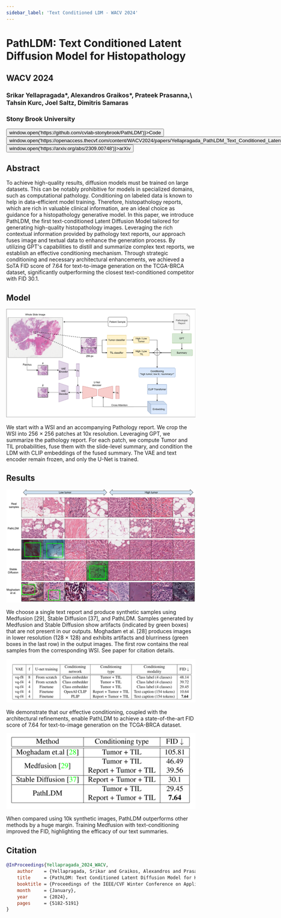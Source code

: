 ```yaml
---
sidebar_label: 'Text Conditioned LDM - WACV 2024'
---
```


# PathLDM: Text Conditioned Latent Diffusion Model for Histopathology

<div class="container mt-5">
    <div class="card bg-light"> 
        <div class="card-body justify-content-center">
            <h2 class="card-title text-center">WACV 2024</h2>
            <h3 class="card-text text-center">Srikar Yellapragada*, Alexandros Graikos*, Prateek Prasanna,\
            Tahsin Kurc, Joel Saltz, Dimitris Samaras</h3>
            <h3 class="card-text text-center">Stony Brook University</h3>
            <div class="d-flex justify-content-center">
                <button class="paper_button" onClick={() => window.open('https://github.com/cvlab-stonybrook/PathLDM')}>Code</button> 
                <button class="paper_button" onClick={() => window.open('https://openaccess.thecvf.com/content/WACV2024/papers/Yellapragada_PathLDM_Text_Conditioned_Latent_Diffusion_Model_for_Histopathology_WACV_2024_paper.pdf')}>Paper</button>
                <button class="paper_button" onClick={() => window.open('https://arxiv.org/abs/2309.00748')}>arXiv</button> 
            </div>
        </div>
    </div>
</div>

## Abstract
To achieve high-quality results, diffusion models must be trained on large datasets. This can be notably prohibitive for models in specialized domains, such as computational pathology. Conditioning on labeled data is known to help in data-efficient model training. Therefore, histopathology reports, which are rich in valuable clinical information, are an ideal choice as guidance for a histopathology generative model. In this paper, we introduce PathLDM, the first text-conditioned Latent Diffusion Model tailored for generating high-quality histopathology images. Leveraging the rich contextual information provided by pathology text reports, our approach fuses image and textual data to enhance the generation process. By utilizing GPT's capabilities to distill and summarize complex text reports, we establish an effective conditioning mechanism. Through strategic conditioning and necessary architectural enhancements, we achieved a SoTA FID score of 7.64 for text-to-image generation on the TCGA-BRCA dataset, significantly outperforming the closest text-conditioned competitor with FID 30.1. 

## Model

![PathLDM_figure](/img/wacv24/pathldm_figure.png)

We start with a WSI and an accompanying Pathology report. We crop the WSI into 256 × 256 patches at 10x resolution. Leveraging GPT, we summarize the pathology report. For each patch, we compute Tumor and TIL probabilities, fuse them with the slide-level summary, and condition the LDM with CLIP embeddings of the fused summary. The VAE and text encoder remain frozen, and only the U-Net is trained.

## Results

![PathLDM_samples](/img/wacv24/pathldm_samples.png)

We choose a single text report and produce synthetic samples using Medfusion [29], Stable Diffusion [37], and PathLDM. Samples generated by Medfusion and Stable Diffusion show artifacts (indicated by green boxes) that are not present in our outputs. Moghadam et al. [28] produces images in lower resolution (128 × 128) and exhibits artifacts and blurriness (green boxes in the last row) in the output images. The first row contains the real samples from the corresponding WSI. See paper for citation details.

![PathLDM_res_1](/img/wacv24/pathldm_res_1.png)

We demonstrate that our effective conditioning, coupled with the architectural refinements, enable PathLDM to achieve a state-of-the-art FID score of 7.64 for text-to-image generation on the TCGA-BRCA dataset.

<center>
<img src="/img/wacv24/pathldm_res_2.png" alt="drawing" style={{width:"500px"}} />
</center>

When compared using 10k synthetic images, PathLDM outperforms other methods by a huge margin. Training Medfusion with text-conditioning improved the FID, highlighting the efficacy of our text summaries. 

## Citation
```bibtex
@InProceedings{Yellapragada_2024_WACV,
    author    = {Yellapragada, Srikar and Graikos, Alexandros and Prasanna, Prateek and Kurc, Tahsin and Saltz, Joel and Samaras, Dimitris},
    title     = {PathLDM: Text Conditioned Latent Diffusion Model for Histopathology},
    booktitle = {Proceedings of the IEEE/CVF Winter Conference on Applications of Computer Vision (WACV)},
    month     = {January},
    year      = {2024},
    pages     = {5182-5191}
}
```
